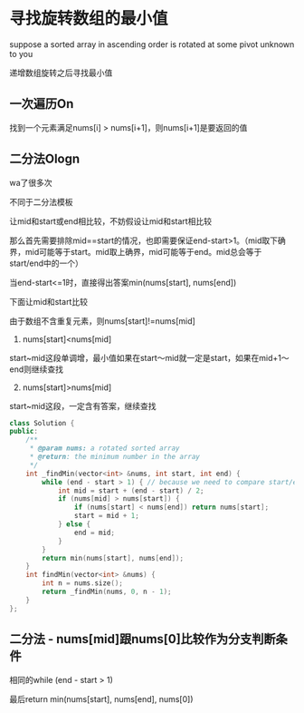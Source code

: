 # 寻找旋转数组的最小值

suppose a sorted array in ascending order is rotated at some pivot unknown to you

递增数组旋转之后寻找最小值

## 一次遍历On

找到一个元素满足nums[i] > nums[i+1]，则nums[i+1]是要返回的值

## 二分法Ologn

wa了很多次

不同于二分法模板

让mid和start或end相比较，不妨假设让mid和start相比较

那么首先需要排除mid==start的情况，也即需要保证end-start>1。（mid取下确界，mid可能等于start。mid取上确界，mid可能等于end。mid总会等于start/end中的一个）

当end-start<=1时，直接得出答案min(nums[start], nums[end])

下面让mid和start比较

由于数组不含重复元素，则nums[start]!=nums[mid]

1. nums[start]<nums[mid]

start~mid这段单调增，最小值如果在start～mid就一定是start，如果在mid+1～end则继续查找

2. nums[start]>nums[mid]

start~mid这段，一定含有答案，继续查找
```C++
class Solution {
public:
    /**
     * @param nums: a rotated sorted array
     * @return: the minimum number in the array
     */
    int _findMin(vector<int> &nums, int start, int end) {
        while (end - start > 1) { // because we need to compare start/end and min, in case start/end == mid
            int mid = start + (end - start) / 2;
            if (nums[mid] > nums[start]) {
                if (nums[start] < nums[end]) return nums[start];
                start = mid + 1;
            } else {
                end = mid;
            }
        }
        return min(nums[start], nums[end]);
    }
    int findMin(vector<int> &nums) {
        int n = nums.size();
        return _findMin(nums, 0, n - 1);
    }
};
```

## 二分法 - nums[mid]跟nums[0]比较作为分支判断条件

相同的while (end - start > 1)

最后return min(nums[start], nums[end], nums[0])
